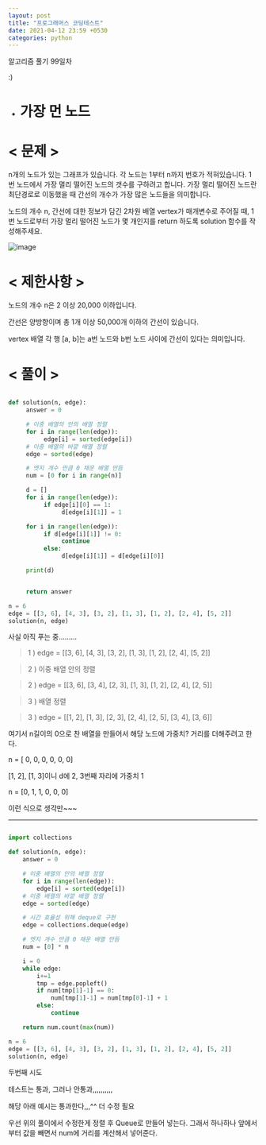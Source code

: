 ```yaml
---
layout: post
title: "프로그래머스 코딩테스트"
date: 2021-04-12 23:59 +0530
categories: python
---
```


알고리즘 풀기 99일차

:)

- # 가장 먼 노드

# < 문제 >

n개의 노드가 있는 그래프가 있습니다. 각 노드는 1부터 n까지 번호가 적혀있습니다. 1번 노드에서 가장 멀리 떨어진 노드의 갯수를 구하려고 합니다. 가장 멀리 떨어진 노드란 최단경로로 이동했을 때 간선의 개수가 가장 많은 노드들을 의미합니다.

노드의 개수 n, 간선에 대한 정보가 담긴 2차원 배열 vertex가 매개변수로 주어질 때, 1번 노드로부터 가장 멀리 떨어진 노드가 몇 개인지를 return 하도록 solution 함수를 작성해주세요.

![image](https://user-images.githubusercontent.com/50662636/114182936-3475da80-997e-11eb-96e6-6ebb1959405f.png)

# < 제한사항 >

노드의 개수 n은 2 이상 20,000 이하입니다.

간선은 양방향이며 총 1개 이상 50,000개 이하의 간선이 있습니다.

vertex 배열 각 행 [a, b]는 a번 노드와 b번 노드 사이에 간선이 있다는 의미입니다.

# < 풀이 >

```python

def solution(n, edge):
     answer = 0

     # 이중 배열의 안의 배열 정렬
     for i in range(len(edge)):
          edge[i] = sorted(edge[i])
     # 이중 배열의 바깥 배열 정렬
     edge = sorted(edge)

     # 엣지 개수 만큼 0 채운 배열 만듬
     num = [0 for i in range(n)]

     d = []
     for i in range(len(edge)):
          if edge[i][0] == 1:
               d[edge[i][1]] = 1

     for i in range(len(edge)):
          if d[edge[i][1]] != 0:
               continue
          else:
               d[edge[i][1]] = d[edge[i][0]]

     print(d)


     return answer

n = 6
edge = [[3, 6], [4, 3], [3, 2], [1, 3], [1, 2], [2, 4], [5, 2]]
solution(n, edge)

```

사실 아직 푸는 중.........

> 1 ) edge = [[3, 6], [4, 3], [3, 2], [1, 3], [1, 2], [2, 4], [5, 2]]

> 2 ) 이중 배열 안의 정렬

> 2 ) edge = [[3, 6], [3, 4], [2, 3], [1, 3], [1, 2], [2, 4], [2, 5]]

> 3 ) 배열 정렬

> 3 ) edge = [[1, 2], [1, 3], [2, 3], [2, 4], [2, 5], [3, 4], [3, 6]]

여기서 n길이의 0으로 찬 배열을 만들어서 해당 노드에 가중치? 거리를 더해주려고 한다.

n = [ 0, 0, 0, 0, 0, 0]

[1, 2], [1, 3]이니 d에 2, 3번째 자리에 가중치 1

n = [0, 1, 1, 0, 0, 0]

이런 식으로 생각만~~~

---

```python

import collections

def solution(n, edge):
    answer = 0

    # 이중 배열의 안의 배열 정렬
    for i in range(len(edge)):
        edge[i] = sorted(edge[i])
    # 이중 배열의 바깥 배열 정렬
    edge = sorted(edge)

    # 시간 효율성 위해 deque로 구현
    edge = collections.deque(edge)

    # 엣지 개수 만큼 0 채운 배열 만듬
    num = [0] * n

    i = 0
    while edge:
        i+=1
        tmp = edge.popleft()
        if num[tmp[1]-1] == 0:
            num[tmp[1]-1] = num[tmp[0]-1] + 1
        else:
            continue

    return num.count(max(num))

n = 6
edge = [[3, 6], [4, 3], [3, 2], [1, 3], [1, 2], [2, 4], [5, 2]]
solution(n, edge)

```

두번째 시도

테스트는 통과, 그러나 안통과,,,,,,,,,,

해당 아래 예시는 통과한다,,,^^ 더 수정 필요

우선 위의 풀이에서 수정한게 정렬 후 Queue로 만들어 넣는다. 그래서 하나하나 앞에서부터 값을 빼면서 num에 거리를 계산해서 넣어준다.
